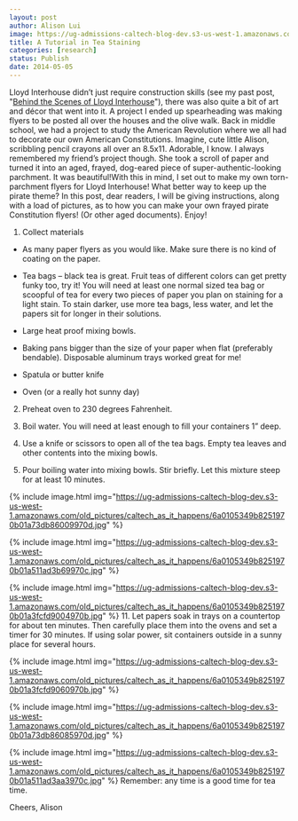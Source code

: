 ```yaml
---
layout: post
author: Alison Lui
image: https://ug-admissions-caltech-blog-dev.s3-us-west-1.amazonaws.com/old_pictures/caltech_as_it_happens/6a0105349b8251970b01a511ad3b06970c.jpg
title: A Tutorial in Tea Staining 
categories: [research]
status: Publish
date: 2014-05-05
---
```


Lloyd Interhouse didn’t just require construction skills (see my past post, "<a href="https://caltech.typepad.com/caltech_as_it_happens/2014/04/behind-the-scenes-of-lloyd-interhouse.html" target="_self" title="Behind the Scenes of Lloyd Interhouse">Behind the Scenes of Lloyd Interhouse</a>"), there was also quite a bit of art and décor that went into it. A project I ended up spearheading was making flyers to be posted all over the houses and the olive walk. Back in middle school, we had a project to study the American Revolution where we all had to decorate our own American Constitutions. Imagine, cute little Alison, scribbling pencil crayons all over an 8.5x11. Adorable, I know. I always remembered my friend’s project though. She took a scroll of paper and turned it into an aged, frayed, dog-eared piece of super-authentic-looking parchment. It was beautiful!With this in mind, I set out to make my own torn-parchment flyers for Lloyd Interhouse! What better way to keep up the pirate theme? In this post, dear readers, I will be giving instructions, along with a load of pictures, as to how you can make your own frayed pirate Constitution flyers! (Or other aged documents). Enjoy!
1. Collect materials

- As many paper flyers as you would like. Make sure there is no kind of coating on the paper.

- Tea bags – black tea is great. Fruit teas of different colors can get pretty funky too, try it! You will need at least one normal sized tea bag or scoopful of tea for every two pieces of paper you plan on staining for a light stain. To stain darker, use more tea bags, less water, and let the papers sit for longer in their solutions.

- Large heat proof mixing bowls.

- Baking pans bigger than the size of your paper when flat (preferably bendable). Disposable aluminum trays worked great for me!
- Spatula or butter knife
- Oven (or a really hot sunny day)

2. Preheat oven to 230 degrees Fahrenheit.

3. Boil water. You will need at least enough to fill your containers 1” deep.

4. Use a knife or scissors to open all of the tea bags. Empty tea leaves and other contents into the mixing bowls.

5. Pour boiling water into mixing bowls. Stir briefly. Let this mixture steep for at least 10 minutes.


{% include image.html img="https://ug-admissions-caltech-blog-dev.s3-us-west-1.amazonaws.com/old_pictures/caltech_as_it_happens/6a0105349b8251970b01a73db86009970d.jpg" %}

{% include image.html img="https://ug-admissions-caltech-blog-dev.s3-us-west-1.amazonaws.com/old_pictures/caltech_as_it_happens/6a0105349b8251970b01a511ad3b69970c.jpg" %}

{% include image.html img="https://ug-admissions-caltech-blog-dev.s3-us-west-1.amazonaws.com/old_pictures/caltech_as_it_happens/6a0105349b8251970b01a3fcfd9004970b.jpg" %}
11. Let papers soak in trays on a countertop for about ten minutes. Then carefully place them into the ovens and set a timer for 30 minutes. If using solar power, sit containers outside in a sunny place for several hours.


{% include image.html img="https://ug-admissions-caltech-blog-dev.s3-us-west-1.amazonaws.com/old_pictures/caltech_as_it_happens/6a0105349b8251970b01a3fcfd9060970b.jpg" %}

{% include image.html img="https://ug-admissions-caltech-blog-dev.s3-us-west-1.amazonaws.com/old_pictures/caltech_as_it_happens/6a0105349b8251970b01a73db86085970d.jpg" %}

{% include image.html img="https://ug-admissions-caltech-blog-dev.s3-us-west-1.amazonaws.com/old_pictures/caltech_as_it_happens/6a0105349b8251970b01a511ad3aa3970c.jpg" %}
Remember: any time is a good time for tea time.

Cheers,
Alison
